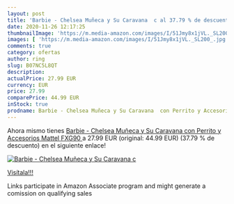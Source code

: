 ```yaml
---
layout: post
title: 'Barbie - Chelsea Muñeca y Su Caravana  c al 37.79 % de descuento'
date: 2020-11-26 12:17:25
thumbnailImage: 'https://m.media-amazon.com/images/I/51Jmy8x1jVL._SL200_.jpg'
images: [ 'https://m.media-amazon.com/images/I/51Jmy8x1jVL._SL200_.jpg' ]
comments: true
category: ofertas
author: ring
slug: B07NC5L8QT
description:
actualPrice: 27.99 EUR
currency: EUR
price: 27.99
comparePrice: 44.99 EUR
inStock: true
prodname: Barbie - Chelsea Muñeca y Su Caravana  con Perrito y Accesorios  Mattel FXG90 
---
```


Ahora mismo tienes [Barbie - Chelsea Muñeca y Su Caravana  con Perrito y Accesorios  Mattel FXG90 ](https://www.amazon.es/dp/B07NC5L8QT/?tag=tolees-21) a 27.99 EUR (original: 44.99 EUR) (37.79 %  de descuento) en el siguiente enlace!

[![Barbie - Chelsea Muñeca y Su Caravana  c](https://m.media-amazon.com/images/I/51Jmy8x1jVL._SL200_.jpg)](https://www.amazon.es/dp/B07NC5L8QT/?tag=tolees-21)

[Visítala!!!](https://www.amazon.es/dp/B07NC5L8QT/?tag=tolees-21)

Links participate in Amazon Associate program and might generate a comission on qualifying sales
